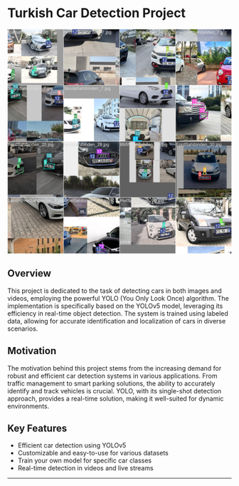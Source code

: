 
# Turkish Car Detection Project

![Car Detection](yolov5/runs/train/exp4/train_batch2.jpg)

## Overview

This project is dedicated to the task of detecting cars in both images and videos, employing the powerful YOLO (You Only Look Once) algorithm. The implementation is specifically based on the YOLOv5 model, leveraging its efficiency in real-time object detection. The system is trained using labeled data, allowing for accurate identification and localization of cars in diverse scenarios.

## Motivation

The motivation behind this project stems from the increasing demand for robust and efficient car detection systems in various applications. From traffic management to smart parking solutions, the ability to accurately identify and track vehicles is crucial. YOLO, with its single-shot detection approach, provides a real-time solution, making it well-suited for dynamic environments.
## Key Features

- Efficient car detection using YOLOv5
- Customizable and easy-to-use for various datasets
- Train your own model for specific car classes
- Real-time detection in videos and live streams

<hr>

